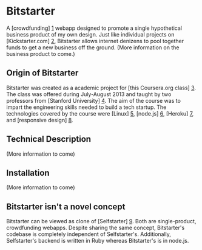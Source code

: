 Bitstarter
=========
A [crowdfunding] [1] webapp designed to promote a single hypothetical business product of my own design. Just like individual projects on [Kickstarter.com] [2], Bitstarter allows internet denizens to pool together funds to get a new business off the ground. (More information on the business product to come.)

Origin of Bitstarter
------------------
Bitstarter was created as a academic project for [this Coursera.org class] [3]. The class was offered during July-August 2013 and taught by two professors from [Stanford University] [4]. The aim of the course was to impart the engineering skills needed to build a tech startup. The technologies covered by the course were [Linux] [5], [node.js] [6], [Heroku] [7], and [responsive design] [8].

Technical Description
------------------
(More information to come)

Installation
------------------
(More information to come)

Bitstarter isn't a novel concept
-------------------------------
Bitstarter can be viewed as clone of [Selfstarter] [9]. Both are single-product, crowdfunding webapps. Despite sharing the same concept, Bitstarter's codebase is completely independent of Selfstarter's. Additionally, Selfstarter's backend is written in Ruby whereas Bitstarter's is in node.js.

  [1]: http://en.wikipedia.org/wiki/Crowdfunding
  [2]: http://www.kickstarter.com/
  [3]: https://www.coursera.org/course/startup
  [4]: http://stanford.edu/
  [5]: http://en.wikipedia.org/wiki/Linux
  [6]: http://en.wikipedia.org/wiki/Node.js
  [7]: http://en.wikipedia.org/wiki/Heroku
  [8]: http://en.wikipedia.org/wiki/Responsive_design
  [9]: https://github.com/lockitron/selfstarter
